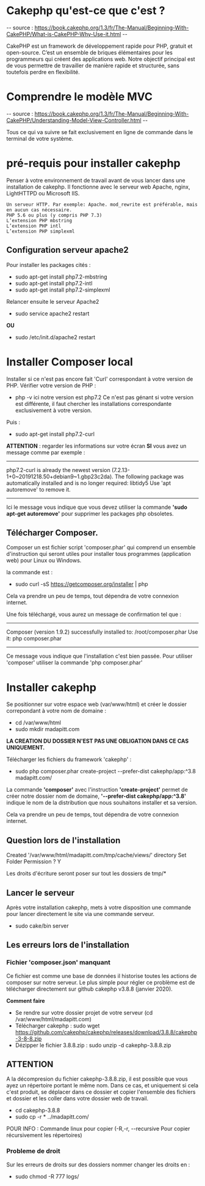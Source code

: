 # Cakephp qu'est-ce que c'est ?

-- source : https://book.cakephp.org/1.3/fr/The-Manual/Beginning-With-CakePHP/What-is-CakePHP-Why-Use-it.html  --

CakePHP est un framework de développement rapide pour PHP, gratuit et open-source.
C’est un ensemble de briques élémentaires pour les programmeurs qui créent des applications web.
Notre objectif principal est de vous permettre de travailler de manière rapide et structurée, sans toutefois perdre en flexibilité.

# Comprendre le modèle MVC

-- source : https://book.cakephp.org/1.3/fr/The-Manual/Beginning-With-CakePHP/Understanding-Model-View-Controller.html --


Tous ce qui va suivre se fait exclusivement en ligne de commande dans le terminal de votre système.

# pré-requis pour installer cakephp

Penser à votre environnement de travail avant de vous lancer dans une installation de cakephp.
Il fonctionne avec le serveur web Apache, nginx, LightHTTPD ou Microsoft IIS.


    Un serveur HTTP. Par exemple: Apache. mod_rewrite est préférable, mais en aucun cas nécessaire.
    PHP 5.6 ou plus (y compris PHP 7.3)
    L’extension PHP mbstring
    L’extension PHP intl
    L’extension PHP simplexml

## Configuration serveur apache2

Pour installer les packages cités :
- sudo apt-get install php7.2-mbstring
- sudo apt-get install php7.2-intl
- sudo apt-get install php7.2-simplexml

Relancer ensuite le serveur Apache2
- sudo service apache2 restart

**OU**

- sudo /etc/init.d/apache2 restart


# Installer Composer local

Installer si ce n'est pas encore fait 'Curl' correspondant à votre version de PHP. Vérifier votre version de PHP :
- php -v
ici notre version est php7.2 
Ce n'est pas génant si votre version est différente, il faut chercher les installations correspondante exclusivement à votre version.

Puis :
- sudo apt-get install php7.2-curl

**ATTENTION** : regarder les informations sur votre écran
**SI** vous avez un message comme par exemple : 

----
php7.2-curl is already the newest version (7.2.13-1+0~20191218.50+debian9~1.gbp23c2da).
The following package was automatically installed and is no longer required:
  libtidy5
Use 'apt autoremove' to remove it.

----

Ici le message vous indique que vous devez utiliser la commande **'sudo apt-get autoremove'** pour supprimer les packages php obsoletes.

## Télécharger Composer. 

Composer un est fichier script 'composer.phar' qui comprend un ensemble d'instruction qui seront utiles pour installer tous programmes (application web) pour Linux ou Windows.

la commande est : 
- sudo curl -sS https://getcomposer.org/installer | php

Cela va prendre un peu de temps, tout dépendra de votre connexion internet.

Une fois téléchargé, vous aurez un message de confirmation tel que :

---
Composer (version 1.9.2) successfully installed to: /root/composer.phar
Use it: php composer.phar

---
Ce message vous indique que l'installation c'est bien passée. Pour utiliser 'composer' utiliser la commande 'php composer.phar'


# Installer cakephp

Se positionner sur votre espace web (var/www/html) et créer le dossier correpondant à votre nom de domaine :
- cd /var/www/html
- sudo mkdir madapitt.com

**LA CREATION DU DOSSIER N'EST PAS UNE OBLIGATION DANS CE CAS UNIQUEMENT.**

Télécharger les fichiers du framework 'cakephp' :

- sudo php composer.phar create-project --prefer-dist cakephp/app:^3.8 madapitt.com/

La commande **'composer'** avec l'instruction **'create-project'** permet de créer notre dossier nom de domaine, **'--prefer-dist cakephp/app:^3.8'** indique le nom de la distribution que nous souhaitons installer et sa version.

Cela va prendre un peu de temps, tout dépendra de votre connexion internet.

## Question lors de l'installation

Created '/var/www/html/madapitt.com/tmp/cache/views/' directory
Set Folder Permission ? Y

Les droits d'écriture seront poser sur tout les dossiers de tmp/*


## Lancer le serveur

Après votre installation cakephp, mets à votre disposition une commande pour lancer directement le site via une commande serveur.
- sudo cake/bin server


## Les erreurs lors de l'installation

### Fichier 'composer.json' manquant

Ce fichier est comme une base de données il historise toutes les actions de composer sur notre serveur.
Le plus simple pour régler ce problème est de télécharger directement sur github cakephp v3.8.8 (janvier 2020).


**Comment faire**
- Se rendre sur votre dossier projet de votre serveur (cd /var/www/html/madapitt.com)
- Télécharger cakephp : sudo wget https://github.com/cakephp/cakephp/releases/download/3.8.8/cakephp-3-8-8.zip
- Dézipper le fichier 3.8.8.zip : sudo unzip -d cakephp-3.8.8.zip


**ATTENTION**
----------------
A la décompresion du fichier cakephp-3.8.8.zip, il est possible que vous ayez un répertoire portant le même nom. Dans ce cas, et uniquement si cela c'est produit, se déplacer dans ce dossier et copier l'ensemble des fichiers et dossier et les coller dans votre dossier web de travail.

- cd cakephp-3.8.8
- sudo cp -r * ../madapitt.com/

POUR INFO : Commande linux pour copier (-R,-r, --recursive 	Pour copier récursivement les répertoires)

### Probleme de droit

Sur les erreurs de droits sur des dossiers nommer changer les droits en :
- sudo chmod -R 777 logs/


